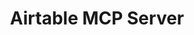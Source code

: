 ---
layout: marketing-feature
sitemap:
  exclude: 'no'
order: 50
server_type: local

description: "Connect your Airtable data using Model Context Protocol."
title: Airtable MCP Server
hero:
  title: Airtable MCP Server
  description: Connect your Airtable data using Model Context Protocol.
  image: /assets/images/marketing/airtable-mcp-server-hero.png
  primary_button:
    text: Try It Free
    url: "https://app.chatterkb.com/auth/signup"
  secondary_button:
    text: Book a Demo
    url: "https://calendar.google.com/calendar/u/0/appointments/schedules/AcZssZ0oYQ10osj27ugUfwOrSoV893uJ-kWPhIKNBhII5bTlwc3j6HdkEunH29TciGeOttFjfxqEn92O"

features:
  section_title: Local MCP Bridge
  title: Connecting to Airtable
  items:
    - side: left
      title: Setting Up Your Airtable Integration
      description: To get started, you'll need to create a personal access token in your Airtable account.
      image: /assets/images/marketing/airtable-mcp-server-step-1.png # Placeholder image
      bullets:
        - Visit [Airtable Developer Hub](https://airtable.com/developers/web/api/introduction) and sign in to your account
        - Navigate to your **Account Settings** by clicking on your profile picture
        - Go to the **Developer** tab in the left sidebar
        - Click on **Personal access tokens**
        - Click **Create new token** button
        - Give your token a descriptive name (e.g., "MCP Integration")
        - Select the scopes you need (typically **data.records:read** and **data.records:write**)
        - Choose the specific bases you want to grant access to
        - Click **Create token** and copy the generated token immediately
        - Store this token securely as you won't be able to see it again
      button:
        text: Create Your Personal Access Token
        url: https://airtable.com/create/tokens
    - side: right
      title: Update Your Local MCP Bridge
      description: You'll need to add an entry into the mcp-config.json file.
      code: |
        {
          "mcpServers": {
            "airtable": {
            "command": "npx",
            "args": [
                "-y",
                "airtable-mcp-server"
            ],
            "env": {
                "AIRTABLE_API_KEY": "your_airtable_token"
            }
          }
        }
      bullets:
        - Run the [MCP Bridge](/mcp-servers/local-mcp)
        - Locate the config file
        - Add the entry for Airtable. You'll need to replace *your_airtable_token* with the personal access token you created in the previous step.
      
    - side: left
      title: Restart the Local MCP Bridge
      description: Once the MCP Bridge loads, you'll see Airtable and its tools listed in the window.
      image: "/assets/images/marketing/local-mcp-hero.png"
      bullets:
        - Remember to add your Local MCP Bridge to the list of MCP Servers in your knowledge base.
      button:
        text: Learn about Local MCP Bridge...
        url: /mcp-servers/local-mcp

show_workflow_library: false

cta:
  title: Connect Using MCP Today
  description: Unlock powerful database insights through Airtable MCP integration.
  primary_button:
    text: Try It Free
    url: "https://app.chatterkb.com/auth/signup"
  secondary_button:
    text: Book a Demo
    url: "https://calendar.google.com/calendar/u/0/appointments/schedules/AcZssZ0oYQ10osj27ugUfwOrSoV893uJ-kWPhIKNBhII5bTlwc3j6HdkEunH29TciGeOttFjfxqEn92O"
--- 